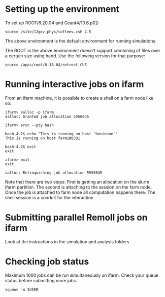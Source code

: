 # Setting up the environment

To set up ROOT/6.20.04 and Geant4/10.6.p02:

	source /site/12gev_phys/softenv.csh 2.5

The above environment is the default environment for running simulations. 

The ROOT in the above environment doesn't support combining of files over a certain size using hadd. Use the following version for that purpose:

	source /apps/root/6.18.04/setroot_CUE




# Running interactive jobs on ifarm

From an ifarm machine, it is possible to create a shell on a farm node like so:

	ifarm> salloc -p ifarm
	salloc: Granted job allocation 5956045

	ifarm> srun --pty bash

	bash-4.2$ echo "This is running on host `hostname`"
	This is running on host farm180301

	bash-4.2$ exit
	exit

	ifarm> exit
	exit

	salloc: Relinquishing job allocation 5956045
 
Note that there are two steps: First is getting an allocation on the slurm ifarm partition. The second is attaching to the session on the farm node. Once the job is attached to farm node all computation happens there. The shell session is a conduit for the interaction.

# Submitting parallel Remoll jobs on ifarm

Look at the instructions in the simulation and analysis folders

# Checking job status

Maximum 1000 jobs can be run simultaneously on ifarm. Check your queue status before submitting more jobs.

	squeue -u $USER
